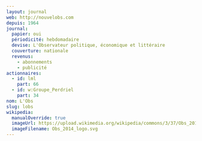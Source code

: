 ```yaml
---
layout: journal
web: http://nouvelobs.com
depuis: 1964
journal:
  papier: oui
  périodicité: hebdomadaire
  devise: L'Observateur politique, économique et littéraire
  couverture: nationale
  revenus:
    - abonnements
    - publicité
actionnaires:
  - id: lml
    part: 66
  - id: w:Groupe_Perdriel
    part: 34
nom: L'Obs
slug: lobs
wikipedia:
  manualOverride: true
  imageUrl: https://upload.wikimedia.org/wikipedia/commons/3/37/Obs_2014_logo.svg
  imageFilename: Obs_2014_logo.svg
---
```

